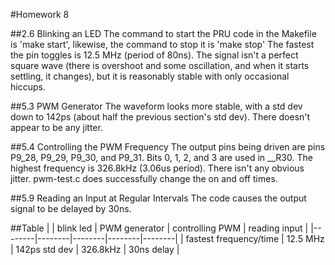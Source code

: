 #Homework 8

##2.6 Blinking an LED
The command to start the PRU code in the Makefile is 'make start', likewise, the command to stop it is 'make stop'
The fastest the pin toggles is 12.5 MHz (period of 80ns). The signal isn't a perfect square wave (there is overshoot and some oscillation, and when it starts settling, it changes), but it is reasonably stable with only occasional hiccups.

##5.3 PWM Generator
The waveform looks more stable, with a std dev down to 142ps (about half the previous section's std dev). There doesn't appear to be any jitter.

##5.4 Controlling the PWM Frequency
The output pins being driven are pins P9_28,  P9_29,  P9_30, and  P9_31. Bits 0, 1, 2, and 3 are used in __R30. The highest frequency is 326.8kHz (3.06us period). There isn't any obvious jitter.
pwm-test.c does successfully change the on and off times.

##5.9 Reading an Input at Regular Intervals
The code causes the output signal to be delayed by 30ns.

##Table
| | blink led | PWM generator | controlling PWM | reading input |
|--------|--------|--------|--------|--------|
| fastest frequency/time | 12.5 MHz | 142ps std dev | 326.8kHz | 30ns delay |
